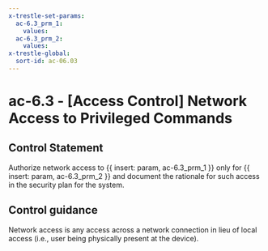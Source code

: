 ```yaml
---
x-trestle-set-params:
  ac-6.3_prm_1:
    values:
  ac-6.3_prm_2:
    values:
x-trestle-global:
  sort-id: ac-06.03
---
```


# ac-6.3 - \[Access Control\] Network Access to Privileged Commands

## Control Statement

Authorize network access to {{ insert: param, ac-6.3_prm_1 }} only for {{ insert: param, ac-6.3_prm_2 }} and document the rationale for such access in the security plan for the system.

## Control guidance

Network access is any access across a network connection in lieu of local access (i.e., user being physically present at the device).
